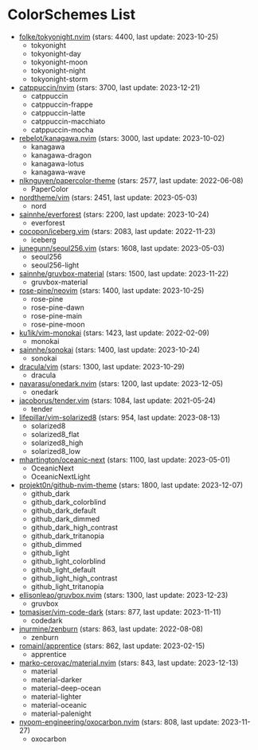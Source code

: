 
ColorSchemes List
=================
  
- [folke/tokyonight.nvim](https://github.com/folke/tokyonight.nvim) (stars: 4400, last update: 2023-10-25)  
  - tokyonight  
  - tokyonight-day  
  - tokyonight-moon  
  - tokyonight-night  
  - tokyonight-storm  
- [catppuccin/nvim](https://github.com/catppuccin/nvim) (stars: 3700, last update: 2023-12-21)  
  - catppuccin  
  - catppuccin-frappe  
  - catppuccin-latte  
  - catppuccin-macchiato  
  - catppuccin-mocha  
- [rebelot/kanagawa.nvim](https://github.com/rebelot/kanagawa.nvim) (stars: 3000, last update: 2023-10-02)  
  - kanagawa  
  - kanagawa-dragon  
  - kanagawa-lotus  
  - kanagawa-wave  
- [nlknguyen/papercolor-theme](https://github.com/nlknguyen/papercolor-theme) (stars: 2577, last update: 2022-06-08)  
  - PaperColor  
- [nordtheme/vim](https://github.com/nordtheme/vim) (stars: 2451, last update: 2023-05-03)  
  - nord  
- [sainnhe/everforest](https://github.com/sainnhe/everforest) (stars: 2200, last update: 2023-10-24)  
  - everforest  
- [cocopon/iceberg.vim](https://github.com/cocopon/iceberg.vim) (stars: 2083, last update: 2022-11-23)  
  - iceberg  
- [junegunn/seoul256.vim](https://github.com/junegunn/seoul256.vim) (stars: 1608, last update: 2023-05-03)  
  - seoul256  
  - seoul256-light  
- [sainnhe/gruvbox-material](https://github.com/sainnhe/gruvbox-material) (stars: 1500, last update: 2023-11-22)  
  - gruvbox-material  
- [rose-pine/neovim](https://github.com/rose-pine/neovim) (stars: 1400, last update: 2023-10-25)  
  - rose-pine  
  - rose-pine-dawn  
  - rose-pine-main  
  - rose-pine-moon  
- [ku1ik/vim-monokai](https://github.com/ku1ik/vim-monokai) (stars: 1423, last update: 2022-02-09)  
  - monokai  
- [sainnhe/sonokai](https://github.com/sainnhe/sonokai) (stars: 1400, last update: 2023-10-24)  
  - sonokai  
- [dracula/vim](https://github.com/dracula/vim) (stars: 1300, last update: 2023-10-29)  
  - dracula  
- [navarasu/onedark.nvim](https://github.com/navarasu/onedark.nvim) (stars: 1200, last update: 2023-12-05)  
  - onedark  
- [jacoborus/tender.vim](https://github.com/jacoborus/tender.vim) (stars: 1084, last update: 2021-05-24)  
  - tender  
- [lifepillar/vim-solarized8](https://github.com/lifepillar/vim-solarized8) (stars: 954, last update: 2023-08-13)  
  - solarized8  
  - solarized8_flat  
  - solarized8_high  
  - solarized8_low  
- [mhartington/oceanic-next](https://github.com/mhartington/oceanic-next) (stars: 1100, last update: 2023-05-01)  
  - OceanicNext  
  - OceanicNextLight  
- [projekt0n/github-nvim-theme](https://github.com/projekt0n/github-nvim-theme) (stars: 1800, last update: 2023-12-07)  
  - github_dark  
  - github_dark_colorblind  
  - github_dark_default  
  - github_dark_dimmed  
  - github_dark_high_contrast  
  - github_dark_tritanopia  
  - github_dimmed  
  - github_light  
  - github_light_colorblind  
  - github_light_default  
  - github_light_high_contrast  
  - github_light_tritanopia  
- [ellisonleao/gruvbox.nvim](https://github.com/ellisonleao/gruvbox.nvim) (stars: 1300, last update: 2023-12-23)  
  - gruvbox  
- [tomasiser/vim-code-dark](https://github.com/tomasiser/vim-code-dark) (stars: 877, last update: 2023-11-11)  
  - codedark  
- [jnurmine/zenburn](https://github.com/jnurmine/zenburn) (stars: 863, last update: 2022-08-08)  
  - zenburn  
- [romainl/apprentice](https://github.com/romainl/apprentice) (stars: 862, last update: 2023-02-15)  
  - apprentice  
- [marko-cerovac/material.nvim](https://github.com/marko-cerovac/material.nvim) (stars: 843, last update: 2023-12-13)  
  - material  
  - material-darker  
  - material-deep-ocean  
  - material-lighter  
  - material-oceanic  
  - material-palenight  
- [nyoom-engineering/oxocarbon.nvim](https://github.com/nyoom-engineering/oxocarbon.nvim) (stars: 808, last update: 2023-11-27)  
  - oxocarbon